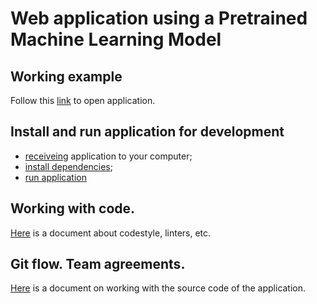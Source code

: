 # Web application using a Pretrained Machine Learning Model

## Working example
Follow this [link](https://bsa7-pretrained-app-appmain-pp-2-implement-minimal-strea-avsknw.streamlitapp.com/) to open application.

## Install and run application for development
  * [receiveing](./docs/develop-app.md#clone-project) application to your computer;
  * [install dependencies](./docs/develop-app.md#a-idprepareenvironmentprepare-environmenta);
  * [run application](./docs/develop-app.md#run-application)

## Working with code.
[Here](./docs/code-style.md) is a document about codestyle, linters, etc.

## Git flow. Team agreements.
[Here](./docs/git-flow.md) is a document on working with the source code of the application.
